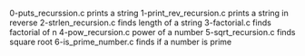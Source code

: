 0-puts_recurssion.c prints a string
1-print_rev_recursion.c prints a string in reverse
2-strlen_recursion.c finds length of a string
3-factorial.c finds factorial of n
4-pow_recursion.c power of a number
5-sqrt_recursion.c finds square root
6-is_prime_number.c finds if a number is prime
